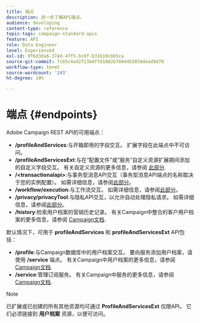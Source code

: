 ```yaml
---
title: 端点
description: 进一步了解API端点。
audience: developing
content-type: reference
topic-tags: campaign-standard-apis
feature: API
role: Data Engineer
level: Experienced
exl-id: 9f6d3da6-374d-47f5-bc8f-b31b19cbb5ca
source-git-commit: fcb5c4a92f23bdffd1082b7b044b5859dead9d70
workflow-type: tm+mt
source-wordcount: '243'
ht-degree: 10%

---
```


# 端点 {#endpoints}

Adobe Campaign REST API的可用端点：

* **/profileAndServices**:与开箱即用的字段交互。 扩展字段在此端点中不可访问。
* **/profileAndServicesExt**:与在“配置文件”或“服务”自定义资源扩展期间添加的自定义字段交互。 有关自定义资源的更多信息，请参阅 [此部分](../../api/using/custom-resources.md).
* **/&lt;transactionalapi>**:与事务型消息API交互（事务型消息API端点的名称取决于您的实例配置）。 如需详细信息，请参阅[此部分](../../api/using/managing-transactional-messages.md)。
* **/workflow/execution**:与工作流交互。 如需详细信息，请参阅[此部分](../../api/using/controlling-a-workflow.md)。
* **/privacy/privacyTool**:与隐私API交互，以允许自动处理隐私请求。 如需详细信息，请参阅[此部分](../../api/using/creating-a-privacy-request.md)。
* **/history**:检索用户档案的营销历史记录。 有关Campaign中整合的客户用户档案的更多信息，请参阅 [Campaign文档](https://helpx.adobe.com/campaign/standard/audiences/using/integrated-customer-profile.html).

默认情况下，可用于 **profileAndServices** 和 **profileAndServicesExt** API包括：

* **/profile**:与Campaign数据库中的用户档案交互。 要向服务添加用户档案，请使用 **/service** 端点。 有关Campaign中用户档案的更多信息，请参阅 [Campaign文档](https://helpx.adobe.com/campaign/standard/audiences/using/about-profiles.html).
* **/service**:管理订阅服务。 有关Campaign中服务的更多信息，请参阅 [Campaign文档](https://helpx.adobe.com/campaign/standard/audiences/using/creating-a-service.html).

>[!NOTE]
>
>已扩展或已创建的所有其他资源均可通过 **ProfileAndServicesExt** 仅限API。 它们必须链接到 **用户档案** 资源，以便可访问。

